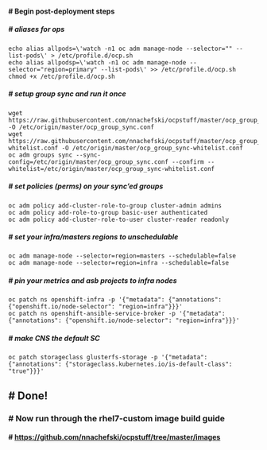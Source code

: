 #### # Begin post-deployment steps
##### # aliases for ops
```
echo alias allpods=\'watch -n1 oc adm manage-node --selector="" --list-pods\' > /etc/profile.d/ocp.sh
echo alias allpodsp=\'watch -n1 oc adm manage-node --selector="region=primary" --list-pods\' >> /etc/profile.d/ocp.sh
chmod +x /etc/profile.d/ocp.sh
```
##### # setup group sync and run it once
```
wget https://raw.githubusercontent.com/nnachefski/ocpstuff/master/ocp_group_sync.conf -O /etc/origin/master/ocp_group_sync.conf
wget https://raw.githubusercontent.com/nnachefski/ocpstuff/master/ocp_group_sync-whitelist.conf -O /etc/origin/master/ocp_group_sync-whitelist.conf 
oc adm groups sync --sync-config=/etc/origin/master/ocp_group_sync.conf --confirm --whitelist=/etc/origin/master/ocp_group_sync-whitelist.conf
```
##### # set policies (perms) on your sync’ed groups
```
oc adm policy add-cluster-role-to-group cluster-admin admins
oc adm policy add-role-to-group basic-user authenticated
oc adm policy add-cluster-role-to-user cluster-reader readonly
```
##### # set your infra/masters regions to unschedulable
```
oc adm manage-node --selector=region=masters --schedulable=false
oc adm manage-node --selector=region=infra --schedulable=false
```
##### # pin your metrics and asb projects to infra nodes
```
oc patch ns openshift-infra -p '{"metadata": {"annotations": {"openshift.io/node-selector": "region=infra"}}}'
oc patch ns openshift-ansible-service-broker -p '{"metadata": {"annotations": {"openshift.io/node-selector": "region=infra"}}}'
```
##### # make CNS the default SC
```
oc patch storageclass glusterfs-storage -p '{"metadata": {"annotations": {"storageclass.kubernetes.io/is-default-class": "true"}}}'
```
## # Done!

### # Now run through the rhel7-custom image build guide
#### # https://github.com/nnachefski/ocpstuff/tree/master/images
